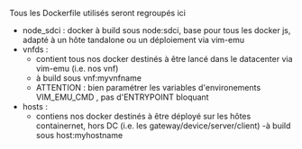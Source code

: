 Tous les Dockerfile utilisés seront regroupés ici
+ node\_sdci : docker à build sous node:sdci, base pour tous les docker js, adapté à un hôte tandalone ou un déploiement via vim-emu
+ vnfds : 
	- contient tous nos docker destinés à être lancé dans le datacenter via vim-emu (i.e. nos vnf)
	- à build sous vnf:myvnfname 
	- ATTENTION : bien paramétrer les variables d'environements VIM\_EMU\_CMD , pas d'ENTRYPOINT bloquant
+ hosts :
	- contiens nos docker destinés à être déployé sur les hôtes containernet, hors DC (i.e. les gateway/device/server/client)
	-à build sous host:myhostname

